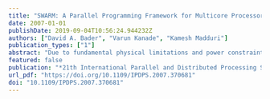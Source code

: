 ```yaml
---
title: "SWARM: A Parallel Programming Framework for Multicore Processors"
date: 2007-01-01
publishDate: 2019-09-04T10:56:24.944232Z
authors: ["David A. Bader", "Varun Kanade", "Kamesh Madduri"]
publication_types: ["1"]
abstract: "Due to fundamental physical limitations and power constraints, we are witnessing a radical change in commodity microprocessor architectures to multicore designs. Continued performance on multicore processors now requires the exploitation of concurrency at the algorithmic level. In this paper, we identify key issues in algorithm design for multicore processors and propose a computational model for these systems. We introduce SWARM (software and algorithms for running on multi-core), a portable open-source parallel library of basic primitives that fully exploit multicore processors. Using this framework, we have implemented efficient parallel algorithms for important primitive operations such as prefix-sums, pointer-jumping, symmetry breaking, and list ranking; for combinatorial problems such as sorting and selection; for parallel graph theoretic algorithms such as spanning tree, minimum spanning tree, graph decomposition, and tree contraction; and for computational genomics applications such as maximum parsimony. The main contributions of this paper are the design of the SWARM multicore framework, the presentation of a multicore algorithmic model, and validation results for this model. SWARM is freely available as open-source from http://multicore-swarm.sourceforge.net/."
featured: false
publication: "*21th International Parallel and Distributed Processing Symposium (IPDPS 2007), Proceedings, 26-30 March 2007, Long Beach, California, USA*"
url_pdf: "https://doi.org/10.1109/IPDPS.2007.370681"
doi: "10.1109/IPDPS.2007.370681"
---
```


